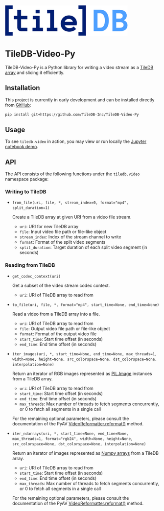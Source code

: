 <a href="https://tiledb.com"><img src="https://github.com/TileDB-Inc/TileDB/raw/dev/doc/source/_static/tiledb-logo_color_no_margin_@4x.png" alt="TileDB logo" width="400"></a>

# TileDB-Video-Py

TileDB-Video-Py is a Python library for writing a video stream as a
[TileDB array](https://docs.tiledb.com/main/basic-concepts/data-model) and slicing it efficiently.

## Installation

This project is currently in early development and can be installed directly from
[GitHub](https://github.com/TileDB-Inc/TileDB-Video-Py):

```bash
pip install git+https://github.com/TileDB-Inc/TileDB-Video-Py
```

## Usage

To see `tiledb.video` in action, you may view or run locally the
[Jupyter notebook demo](https://github.com/TileDB-Inc/TileDB-Video-Py/examples/tiledb-video.ipynb).

## API

The API consists of the following functions under the `tiledb.video` namespace package:

### Writing to TileDB

- `from_file(uri, file, *, stream_index=0, format="mp4", split_duration=1)`

   Create a TileDB array at given URI from a video file stream.

    - `uri`: URI for new TileDB array
    - `file`: Input video file path or file-like object
    - `stream_index`: Index of the stream channel to write
    - `format`: Format of the split video segments
    - `split_duration`: Target duration of each split video segment (in seconds)


### Reading from TileDB

- `get_codec_context(uri)`

    Get a subset of the video stream codec context.

    - `uri`: URI of TileDB array to read from

- `to_file(uri, file, *, format="mp4", start_time=None, end_time=None)`

    Read a video from a TileDB array into a file.

    - `uri`: URI of TileDB array to read from
    - `file`: Output video file path or file-like object
    - `format`: Format of the output video file
    - `start_time`: Start time offset (in seconds)
    - `end_time`: End time offset (in seconds)

- `iter_images(uri, *, start_time=None, end_time=None, max_threads=1, width=None,
               height=None, src_colorspace=None, dst_colorspace=None, interpolation=None)`

    Return an iterator of RGB images represented as
    [PIL.Image](https://pillow.readthedocs.io/en/stable/reference/Image.html#PIL.Image.Image)
    instances from a TileDB array.

    - `uri`: URI of TileDB array to read from
    - `start_time`: Start time offset (in seconds)
    - `end_time`: End time offset (in seconds)
    - `max_threads`: Max number of threads to fetch segments concurrently, or 0 to fetch
      all segments in a single call

    For the remaining optional parameters, please consult the documentation of the PyAV
    [VideoReformatter.reformat()](https://pyav.org/docs/develop/api/video.html#av.video.reformatter.VideoReformatter.reformat)
    method.


- `iter_ndarrays(uri, *, start_time=None, end_time=None, max_threads=1, format="rgb24",
                 width=None, height=None, src_colorspace=None, dst_colorspace=None,
                 interpolation=None)`

    Return an iterator of images represented as
    [Numpy arrays](https://numpy.org/doc/stable/reference/generated/numpy.ndarray.html)
    from a TileDB array.

    - `uri`: URI of TileDB array to read from
    - `start_time`: Start time offset (in seconds)
    - `end_time`: End time offset (in seconds)
    - `max_threads`: Max number of threads to fetch segments concurrently, or 0 to fetch
      all segments in a single call

    For the remaining optional parameters, please consult the documentation of the PyAV
    [VideoReformatter.reformat()](https://pyav.org/docs/develop/api/video.html#av.video.reformatter.VideoReformatter.reformat)
    method.
